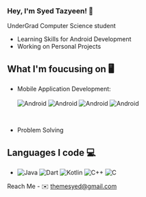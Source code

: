 ### Hey, I'm Syed Tazyeen! 👋
 UnderGrad Computer Science student
 - Learning Skills for Android Development
 - Working on Personal Projects

## What I'm foucusing on 🖥️
 - Mobile Application Development:
   <br>
   <br>
   <img src="https://img.icons8.com/?size=40&id=17836&format=png" alt = "Android"/>
   <img src="https://img.icons8.com/?size=40&id=7I3BjCqe9rjG&format=png" alt = "Android"/>
   <img src="https://img.icons8.com/?size=40&id=62452&format=png" alt = "Android"/>
   <img src="https://img.icons8.com/?size=40&id=o6OvAxG0nzTH&format=png" alt = "Android"/>
  

   <br>
 
   
 - Problem Solving


## Languages I code 💻
-
  <img src="https://img.icons8.com/?size=40&id=Pd2x9GWu9ovX&format=png" alt = "Java"/>
  <img src="https://img.icons8.com/?size=40&id=7AFcZ2zirX6Y&format=png" alt = "Dart"/>
  <img src="https://img.icons8.com/?size=40&id=ZoxjA0jZDdFZ&format=png" alt = "Kotlin"/>
  <img src="https://img.icons8.com/?size=40&id=40669&format=png" alt = "C++"/>
  <img src="https://img.icons8.com/?size=40&id=40670&format=png" alt = "C"/>





Reach Me - 
✉️ themesyed@gmail.com



<!--
**syedtazyeen/syedtazyeen** is a ✨ _special_ ✨ repository because its `README.md` (this file) appears on your GitHub profile.

Here are some ideas to get you started:

- 🔭 I’m currently working on ...
- 🌱 I’m currently learning ...
- 👯 I’m looking to collaborate on ...
- 🤔 I’m looking for help with ...
- 💬 Ask me about ...
- 📫 How to reach me: ...
- 😄 Pronouns: ...
- ⚡ Fun fact: ...
-->
